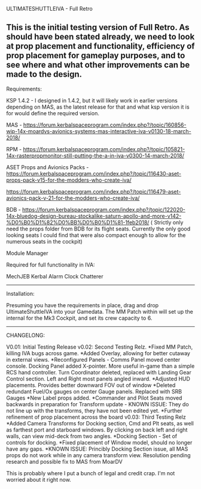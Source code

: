 ULTIMATESHUTTLEIVA - Full Retro

This is the initial testing version of Full Retro. As should have been stated already, we need to look at prop placement and functionality, efficiency of prop placement for gameplay purposes, and to see where and what other improvements can be made to the design.
---
Requirements:

KSP 1.4.2  - I designed in 1.4.2, but it will likely work in earlier versions depending on MAS, as the latest release for that and what ksp version it is for would define the required version. 

MAS - https://forum.kerbalspaceprogram.com/index.php?/topic/160856-wip-14x-moardvs-avionics-systems-mas-interactive-iva-v0130-18-march-2018/

RPM - https://forum.kerbalspaceprogram.com/index.php?/topic/105821-14x-rasterpropmonitor-still-putting-the-a-in-iva-v0300-14-march-2018/

ASET Props and Avionics Packs - https://forum.kerbalspaceprogram.com/index.php?/topic/116430-aset-props-pack-v15-for-the-modders-who-create-iva/

https://forum.kerbalspaceprogram.com/index.php?/topic/116479-aset-avionics-pack-v-21-for-the-modders-who-create-iva/

BDB - https://forum.kerbalspaceprogram.com/index.php?/topic/122020-14x-bluedog-design-bureau-stockalike-saturn-apollo-and-more-v142-%D0%B0%D1%82%D0%BB%D0%B0%D1%81-1feb2018/   ( Strictly only need the props folder from BDB for its flight seats. Currently the only good looking seats I could find that were also compact enough to allow for the numerous seats in the cockpit)

Module Manager

Required for full functionality in IVA:

MechJEB
Kerbal Alarm Clock
Chatterer

---
Installation:

Presuming you have the requirements in place, drag and drop UltimateShuttleIVA into your Gamedata.  The MM Patch within will set up the internal for the Mk3 Cockpit, and set its crew capacity to 6. 

---
CHANGELONG:

V0.01: Initial Testing Release
v0.02: Second Testing Relz.
	*Fixed MM Patch, killing IVA bugs across game.
	*Added Overlay, allowing for better cutaway in external views.
	*Reconfigured Panels - Comms Panel moved center console. Docking Panel added X-pointer. More useful in-game than a simple RCS hand controller. Turn Coordinator deleted, replaced with Landing Gear Control section. Left and Right most panels angled inward.
	*Adjusted HUD placements. Provides better downward FOV out of window
	*Deleted redundant Fuel/Ox gauges on center Gauge panels. Replaced with SRB Gauges
	*New Label props added.
	*Commander and Pilot Seats moved backwards in preparation for Transform update - KNOWN ISSUE: They do not line up with the transforms, they have not been edited yet.
	*Further refinement of prop placement across the board
v0.03: Third Testing Relz
	*Added Camera Transforms for Docking section, Cmd and Plt seats, as well as farthest port and starboard windows. By clicking on back left and right walls, can view mid-deck from two angles.
	*Docking Section - Set of controls for docking.
	*Fixed placement of Window model, should no longer have any gaps.
	*KNOWN ISSUE: Princibly Docking Section issue, all MAS props do not work while in any camera transform view. Resolution pending research and possible fix to MAS from MoarDV
	

This is probably where I put a bunch of legal and credit crap. I'm not worried about it right now.